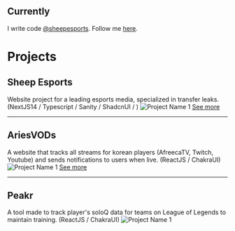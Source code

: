 ##  Currently

I write code <a href="https://www.sheepesports.com/">@sheepesports</a>. Follow me <a href="https://twitter.com/arieslol_">here</a>.

# Projects
## Sheep Esports
Website project for a leading esports media, specialized in transfer leaks. (NextJS14 / Typescript / Sanity / ShadcnUI / )
![Project Name 1](https://pbs.twimg.com/media/F8kBP6NWIAA1lrB?format=jpg&name=large)
[See more](https://www.sheepesports.com)

---

## AriesVODs
A website that tracks all streams for korean players (AfreecaTV, Twitch, Youtube) and sends notifications to users when live. (ReactJS / ChakraUI)
![Project Name 1](https://cdn.discordapp.com/attachments/952632151533289513/1175341565095456789/ariesvods.png)
[See more](https://twitter.com/arieslol_/status/1604548917739327492)

---

## Peakr
A tool made to track player's soloQ data for teams on League of Legends to maintain training. (ReactJS / ChakraUI)
![Project Name 1](https://cdn.discordapp.com/attachments/952632151533289513/1175341546120433724/Peakr.png)

